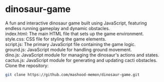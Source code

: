 # dinosaur-game
A fun and interactive dinosaur game built using JavaScript, featuring endless running gameplay and dynamic obstacles. <br>
index.html: The main HTML file that sets up the game environment. <br>
style.css: CSS file for styling the game elements. <br>
script.js: The primary JavaScript file containing the game logic. <br>
ground.js: JavaScript module for handling ground movement. <br>
dino.js: JavaScript module for managing the dinosaur's actions and states.<br>
cactus.js: JavaScript module for generating and updating cacti obstacles. <br>
 Clone the repository:
   ```sh
   git clone https://github.com/mashood-memon/dinosaur-game.git
